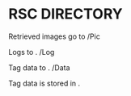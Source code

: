 # RSC DIRECTORY

Retrieved images go to /Pic

Logs to . /Log

Tag data to . /Data

Tag data is stored in .
